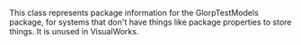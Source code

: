 This class represents package information for the GlorpTestModels package, for systems that don't have things like package properties to store things.  It is unused in VisualWorks.